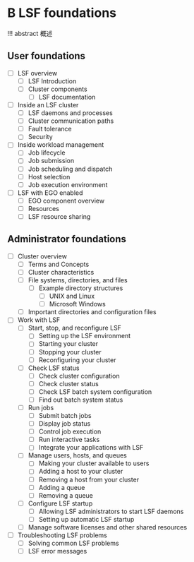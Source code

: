 # B LSF foundations

!!! abstract 
    概述

## User foundations

- [ ] LSF overview
    - [ ] LSF Introduction
    - [ ] Cluster components
        - [ ] LSF documentation
- [ ] Inside an LSF cluster
    - [ ] LSF daemons and processes
    - [ ] Cluster communication paths
    - [ ] Fault tolerance
    - [ ] Security
- [ ] Inside workload management
    - [ ] Job lifecycle
    - [ ] Job submission
    - [ ] Job scheduling and dispatch
    - [ ] Host selection
    - [ ] Job execution environment
- [ ] LSF with EGO enabled
    - [ ] EGO component overview
    - [ ] Resources
    - [ ] LSF resource sharing

## Administrator foundations

- [ ] Cluster overview
    - [ ] Terms and Concepts
    - [ ] Cluster characteristics
    - [ ] File systems, directories, and files
        - [ ] Example directory structures
            - [ ] UNIX and Linux
            - [ ] Microsoft Windows
    - [ ] Important directories and configuration files
- [ ] Work with LSF
    - [ ] Start, stop, and reconfigure LSF
        - [ ] Setting up the LSF environment
        - [ ] Starting your cluster
        - [ ] Stopping your cluster
        - [ ] Reconfiguring your cluster
    - [ ] Check LSF status
        - [ ] Check cluster configuration
        - [ ] Check cluster status
        - [ ] Check LSF batch system configuration
        - [ ] Find out batch system status
    - [ ] Run jobs
        - [ ] Submit batch jobs
        - [ ] Display job status
        - [ ] Control job execution
        - [ ] Run interactive tasks
        - [ ] Integrate your applications with LSF
    - [ ] Manage users, hosts, and queues
        - [ ] Making your cluster available to users
        - [ ] Adding a host to your cluster
        - [ ] Removing a host from your cluster
        - [ ] Adding a queue
        - [ ] Removing a queue
    - [ ] Configure LSF startup
        - [ ] Allowing LSF administrators to start LSF daemons
        - [ ] Setting up automatic LSF startup
    - [ ] Manage software licenses and other shared resources
- [ ] Troubleshooting LSF problems
    - [ ] Solving common LSF problems
    - [ ] LSF error messages
